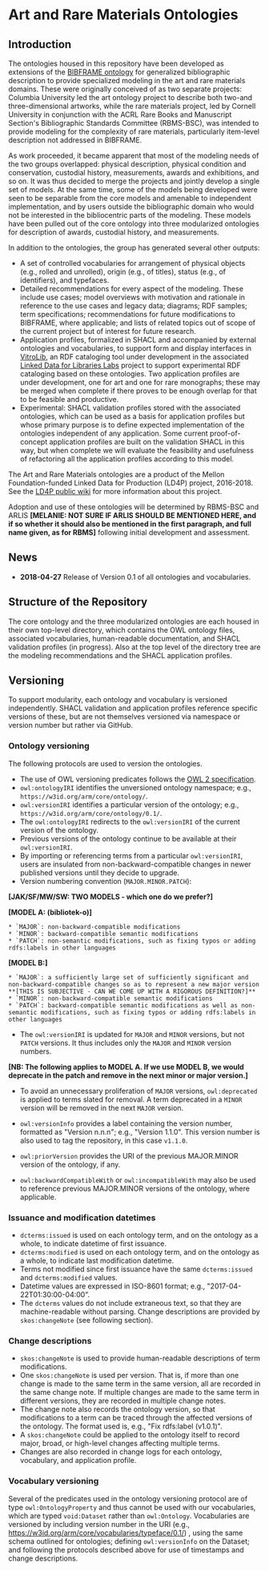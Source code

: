 Art and Rare Materials Ontologies
==========================

Introduction
------------

The ontologies housed in this repository have been developed as extensions of the [BIBFRAME ontology](http://id.loc.gov/ontologies/bibframe/) 
for generalized bibliographic description to provide specialized modeling in the art and rare materials domains. These were originally conceived of as
two separate projects: Columbia University led the art ontology project to describe both two-and three-dimensional artworks, while the rare materials 
project, led by Cornell University in conjunction with the ACRL Rare Books and Manuscript Section's Bibliographic Standards Committee (RBMS-BSC), was
intended to provide modeling for the complexity of rare materials, particularly item-level description not addressed in BIBFRAME. 

As work proceeded, it became apparent that most of the modeling needs of the two groups overlapped: physical description, physical condition and conservation,
custodial history, measurements, awards and exhibitions, and so on. It was thus decided to merge the projects and jointly develop a single set of models. 
At the same time, some of the models being developed were seen to be separable from the core models and amenable to independent implementation, and by users outside the 
bibliographic domain who would not be interested in the bibliocentric parts of the modeling. These models have been pulled out of the core
ontology into three modularized ontologies for description of awards, custodial history, and measurements.

In addition to the ontologies, the group has generated several other outputs:
- A set of controlled vocabularies for arrangement of physical objects (e.g., rolled and unrolled), origin (e.g., of titles), status (e.g., of identifiers), 
and typefaces.
- Detailed recommendations for every aspect of the modeling. These include use cases; model overviews with motivation and rationale
in reference to the use cases and legacy data; diagrams; RDF samples; term specifications; recommendations for future modifications to BIBFRAME, where applicable; 
and lists of related topics out of scope of the current project but of interest for future research.
- Application profiles, formalized in SHACL and accompanied by external ontologies and vocabularies, to support form and display interfaces 
in [VitroLib](https://github.com/ld4l-labs/vitrolib), an RDF cataloging tool under development in the associated 
[Linked Data for Libraries Labs](https://wiki.duraspace.org/pages/viewpage.action?pageId=77447730) project to support experimental
RDF cataloging based on these ontologies. Two application profiles are under development, one for art and one for rare monographs; these may be merged
when complete if there proves to be enough overlap for that to be feasible and productive.
- Experimental: SHACL validation profiles stored with the associated ontologies, which can be used as a basis for application profiles but whose primary
purpose is to define expected implementation of the ontologies independent of any application. Some current proof-of-concept application profiles are built on the validation
SHACL in this way, but when complete we will evaluate the feasibility and usefulness of refactoring all the application profiles
according to this model.

The Art and Rare Materials ontologies are a product of the Mellon Foundation-funded Linked Data for Production (LD4P) project, 2016-2018. 
See the [LD4P public wiki](https://wiki.duraspace.org/pages/viewpage.action?pageId=74515029) for more information about this project. 

Adoption and use of these ontologies will be determined by RBMS-BSC and ARLIS **[MELANIE: NOT SURE IF ARLIS SHOULD BE MENTIONED HERE, and if so whether
it should also be mentioned in the first paragraph, and full name given, as for RBMS]** following initial development and assessment.

News
-------------

* **2018-04-27** Release of Version 0.1 of all ontologies and vocabularies.

Structure of the Repository
--------------

The core ontology and the three modularized ontologies are each housed in their own top-level directory, which contains the OWL ontology files, 
associated vocabularies, human-readable documentation, and SHACL validation profiles (in progress). Also at the top level of the directory tree
are the modeling recommendations and the SHACL application profiles. 

Versioning
-----------

To support modularity, each ontology and vocabulary is versioned independently. SHACL validation and application profiles reference specific 
versions of these, but are not themselves versioned via namespace or version number but rather via GitHub.


### Ontology versioning

The following protocols are used to version the ontologies. 

* The use of OWL versioning predicates follows the [OWL 2 specification](https://www.w3.org/TR/owl2-syntax/#Ontology_IRI_and_Version_IRI).
* `owl:ontologyIRI` identifies the unversioned ontology namespace; e.g., `https://w3id.org/arm/core/ontology/`.
* `owl:versionIRI` identifies a particular version of the ontology; e.g., `https://w3id.org/arm/core/ontology/0.1/`. 
* The `owl:ontologyIRI` redirects to the `owl:versionIRI` of the current version of the ontology.
* Previous versions of the ontology continue to be available at their `owl:versionIRI`.
* By importing or referencing terms from a particular `owl:versionIRI`, users are insulated from non-backward-compatible changes in newer published versions until they decide to upgrade.
* Version numbering convention (`MAJOR.MINOR.PATCH`):

**[JAK/SF/MW/SW: TWO MODELS - which one do we prefer?]**

**[MODEL A: (bibliotek-o)]**

    * `MAJOR`: non-backward-compatible modifications
    * `MINOR`: backward-compatible semantic modifications
    * `PATCH`: non-semantic modifications, such as fixing typos or adding rdfs:labels in other languages
    
**[MODEL B:]**

    * `MAJOR`: a sufficiently large set of sufficiently significant and non-backward-compatible changes so as to represent a new major version 
    **[THIS IS SUBJECTIVE - CAN WE COME UP WITH A RIGOROUS DEFINITION?]**
    * `MINOR`: non-backward-compatible semantic modifications
    * `PATCH`: backward-compatible semantic modifications as well as non-semantic modifications, such as fixing typos or adding rdfs:labels in other languages
    
* The `owl:versionIRI` is updated for `MAJOR` and `MINOR` versions, but not `PATCH` versions. It thus includes only the `MAJOR` and `MINOR` version numbers.

**[NB: The following applies to MODEL A. If we use MODEL B, we would deprecate in the patch and remove in the next minor or major version.]**

* To avoid an unnecessary proliferation of `MAJOR` versions, `owl:deprecated` is applied to terms slated for removal. A term deprecated in a `MINOR` version will be removed in the next `MAJOR` version. 

* `owl:versionInfo` provides a label containing the version number, formatted as "Version n.n.n"; e.g., "Version 1.1.0". This version number is also used to tag the repository, in this case `v1.1.0`. 
* `owl:priorVersion` provides the URI of the previous MAJOR.MINOR version of the ontology, if any.
* `owl:backwardCompatibleWith` or `owl:incompatibleWith` may also be used to reference previous MAJOR.MINOR versions of the ontology, where applicable.


### Issuance and modification datetimes
* `dcterms:issued` is used on each ontology term, and on the ontology as a whole, to indicate datetime of first issuance.
* `dcterms:modified` is used on each ontology term, and on the ontology as a whole, to indicate last modification datetime. 
* Terms not modified since first issuance have the same `dcterms:issued` and `dcterms:modified` values.
* Datetime values are expressed in ISO-8601 format; e.g., "2017-04-22T01:30:00-04:00".
* The `dcterms` values do not include extraneous text, so that they are machine-readable without parsing. Change descriptions are provided by `skos:changeNote` (see following section).

### Change descriptions
* `skos:changeNote` is used to provide human-readable descriptions of term modifications. 
* One `skos:changeNote` is used per version. That is, if more than one change is made to the same term in the same version, all are recorded in the same change note. If multiple changes are made to the same term in different versions, they are recorded in multiple change notes.
* The change note also records the ontology version, so that modifications to a term can be traced through the affected versions of the ontology. The format used is, e.g., "Fix rdfs:label (v1.0.1)".
* A `skos:changeNote` could be applied to the ontology itself to record major, broad, or high-level changes affecting multiple terms.
* Changes are also recorded in change logs for each ontology, vocabulary, and application profile. 

### Vocabulary versioning

Several of the predicates used in the ontology versioning protocol are of type `owl:OntologyProperty` and thus cannot be used with our vocabularies, which are typed `void:Dataset` rather than
`owl:Ontology`.  Vocabularies are versioned by including version number in the URI (e.g., https://w3id.org/arm/core/vocabularies/typeface/0.1/) , using the same schema outlined for ontologies; defining `owl:versionInfo` on the Dataset; 
and following the protocols described above for use of timestamps and change descriptions. 
